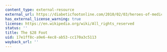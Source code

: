 ```yaml
---
content_type: external-resource
external_url: https://diabeticfootonline.com/2010/02/03/heroes-of-medicine-the-28-foot/
has_external_license_warning: true
license: https://en.wikipedia.org/wiki/All_rights_reserved
status: ''
title: The $28 Foot
uid: 17e1ff8c-a9e6-4ec8-ab53-cc170a3c5113
wayback_url: ''
---
```

